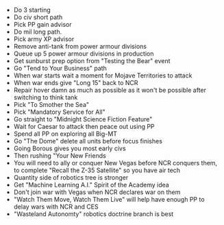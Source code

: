 - Do 3 starting
- Do civ short path
- Pick PP gain advisor
- Do mil long path.
- Pick army XP advisor
- Remove anti-tank from power armour divisions
- Queue up 5 power armour divisions in production
- Get sunburst prep option from "Testing the Bear" event
- Go "Tend to Your Business" path
- When war starts wait a moment for Mojave Territories to attack
- When war ends give "Long 15" back to NCR
- Repair hover damn as much as possible as it won't be possible after switching to think tank
- Pick "To Smother the Sea"
- Pick "Mandatory Service for All"
- Go straight to "Midnight Science Fiction Feature"
- Wait for Caesar to attack then peace out using PP
- Spend all PP on exploring all Big-MT
- Go "The Dome" delete all units before focus finishes
- Going Borous gives you most early civs
- Then rushing "Your New Friends
- You will need to ally or conquer New Vegas before NCR conquers them, to complete "Recall the Z-35 Satellite" so you have air tech
- Quantity side of robotics tree is stronger
- Get "Machine Learning A.I." Spirit of the Academy idea
- Don't join war with Vegas when NCR declares war on them
- "Watch Them Move, Watch Them Live" will help have enough PP to delay wars with NCR and CES
- "Wasteland Autonomty" robotics doctrine branch is best